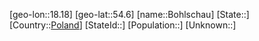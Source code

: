﻿---
location: [54.6,18.18]
type: City
tags:
- geo/City


SpocWebEntityId: 29253
isDeleted: false
confidential: public

---
[geo-lon::18.18]
[geo-lat::54.6]
[name::Bohlschau]
[State::]
[Country::[Poland](geo/Continent/Europe/Poland.md)]
[StateId::]
[Population::]
[Unknown::]


